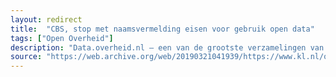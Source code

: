 ```yaml
---
layout: redirect
title:  "CBS, stop met naamsvermelding eisen voor gebruik open data"
tags: ["Open Overheid"]
description: "Data.overheid.nl – een van de grootste verzamelingen van feitelijke informatie die Nederland rijk is – telt op dit moment bijna 10 duizend datasets (databanken) waarvan iets minder dan de helft van het CBS afkomstig is. Het CBS is daarmee de grootste leverancier van open overheidsdata. Deze datasets zijn gelicenseerd met een Creative Commons Naamsvermelding 3.0-licentie, wat betekent dat naamsvermelding verplicht is bij elk gebruik van het onderliggend werk. De licentie past echter helemaal niet bij open data!"
source: "https://web.archive.org/web/20190321041939/https://www.kl.nl/opinie/cbs-stop-met-naamsvermelding-eisen-voor-gebruik-open-data/"
---
```

